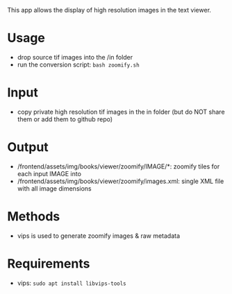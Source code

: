 This app allows the display of high resolution images in the text viewer.

# Usage

* drop source tif images into the /in folder
* run the conversion script: ```bash zoomify.sh```

# Input

* copy private high resolution tif images in the in folder (but do NOT share them or add them to github repo)

# Output

* /frontend/assets/img/books/viewer/zoomify/IMAGE/*: zoomify tiles for each input IMAGE into 
* /frontend/assets/img/books/viewer/zoomify/images.xml: single XML file with all image dimensions

# Methods

* vips is used to generate zoomify images & raw metadata

# Requirements

* vips: ```sudo apt install libvips-tools```
